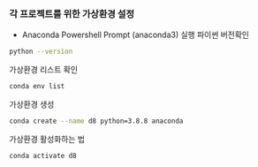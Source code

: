 ### 각 프로젝트를 위한 가상환경 설정

- Anaconda Powershell Prompt (anaconda3) 실행
파이썬 버전확인
```bash
python --version
```
가상환경 리스트 확인
```bash
conda env list
```
가상환경 생성
```bash
conda create --name d8 python=3.8.8 anaconda
```
가상환경 활성화하는 법
```bash
conda activate d8
```
